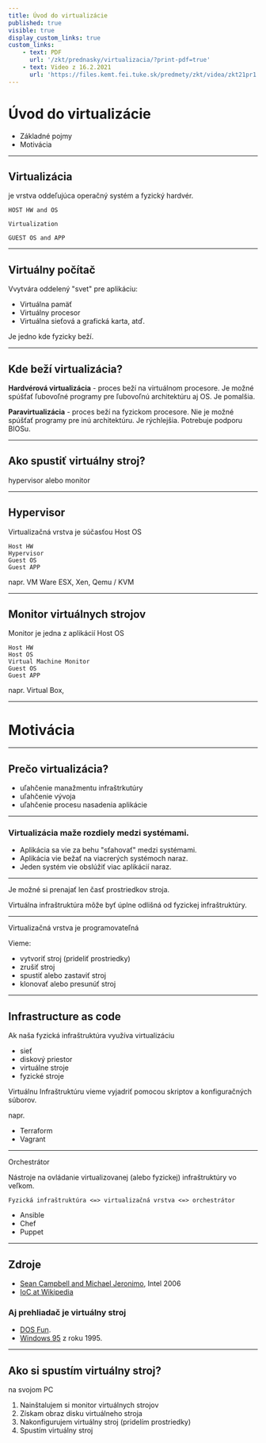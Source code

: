 ```yaml
---
title: Úvod do virtualizácie
published: true
visible: true
display_custom_links: true
custom_links:
    - text: PDF
      url: '/zkt/prednasky/virtualizacia/?print-pdf=true'
    - text: Video z 16.2.2021
      url: 'https://files.kemt.fei.tuke.sk/predmety/zkt/videa/zkt21pr1.mp4'
---
```


# Úvod do virtualizácie

- Základné pojmy
- Motivácia

----
## Virtualizácia

je vrstva oddeľujúca  operačný systém a fyzický hardvér.

```
HOST HW and OS

Virtualization

GUEST OS and APP
```

---
## Virtuálny počítač

Vvytvára oddelený "svet" pre aplikáciu:

- Virtuálna pamäť
- Virtuálny procesor
- Virtuálna sieťová a grafická karta, atď.

Je jedno kde fyzicky beží. 

----
## Kde beží virtualizácia?

**Hardvérová virtualizácia** - proces beží na virtuálnom procesore. Je možné spúšťať ľubovoľné programy pre ľubovoľnú architektúru aj OS. 
Je pomalšia.

**Paravirtualizácia** - proces beží na fyzickom procesore. Nie je možné spúšťať programy pre inú architektúru. Je rýchlejšia. Potrebuje podporu BIOSu.


----
## Ako spustiť virtuálny stroj?

hypervisor alebo monitor


---
## Hypervisor

Virtualizačná vrstva je súčasťou Host OS

```
Host HW
Hypervisor
Guest OS
Guest APP
```

napr. VM Ware ESX, Xen, Qemu / KVM

---
## Monitor virtuálnych strojov

Monitor je jedna z aplikácií Host OS

```
Host HW
Host OS
Virtual Machine Monitor
Guest OS
Guest APP
```

napr. Virtual Box, 

---
# Motivácia 

----
## Prečo virtualizácia?

- uľahčenie manažmentu infraštrkutúry
- uľahčenie vývoja
- uľahčenie procesu nasadenia aplikácie
----
### Virtualizácia maže rozdiely medzi systémami.

- Aplikácia sa vie za behu "sťahovať" medzi systémami.
- Aplikácia vie bežať na viacrerých systémoch naraz.
- Jeden systém vie obslúžiť viac aplikácií naraz.

----

Je možné si prenajať len časť prostriedkov stroja.

Virtuálna infraštruktúra môže byť úplne odlišná od fyzickej infraštruktúry.

----
Virtualizačná vrstva je programovateľná

Vieme:

- vytvoriť stroj (prideliť prostriedky)
- zrušiť stroj
- spustiť alebo zastaviť stroj
- klonovať alebo presunúť stroj

---
## Infrastructure as code

Ak naša fyzická infraštruktúra využíva virtualizáciu

- sieť
- diskový priestor
- virtuálne stroje
- fyzické stroje

Virtuálnu Infraštruktúru vieme vyjadriť pomocou skriptov a konfiguračných súborov.

napr. 

- Terraform
- Vagrant

----
Orchestrátor

Nástroje na ovládanie virtualizovanej (alebo fyzickej) infraštruktúry vo veľkom.

```
Fyzická infraštruktúra <=> virtualizačná vrstva <=> orchestrátor
```

- Ansible
- Chef
- Puppet

----
## Zdroje

- [Sean Campbell and Michael Jeronimo](https://software.intel.com/sites/default/files/m/d/4/1/d/8/An_Introduction_to_Virtualization.pdf ), Intel 2006
- [IoC at Wikipedia](]https://en.wikipedia.org/wiki/Infrastructure_as_code)

### Aj prehliadač je virtuálny stroj

- [DOS Fun](https://js-dos.com/games/).
- [Windows 95](https://win95.ajf.me/) z roku 1995.


----
## Ako si spustím virtuálny stroj?

na svojom PC

1. Nainštalujem si monitor virtuálnych strojov
2. Získam obraz disku virtuálneho stroja
3. Nakonfigurujem virtuálny stroj (pridelím prostriedky)
4. Spustím virtuálny stroj
